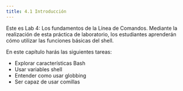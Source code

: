 ```yaml
---
title: 4.1 Introducción
---
```


Este es Lab 4: Los fundamentos de la Línea de Comandos. Mediante la realización de esta práctica de laboratorio, los estudiantes aprenderán cómo utilizar las funciones básicas del shell.

En este capítulo harás las siguientes tareas:

* Explorar características Bash
* Usar variables shell
* Entender como usar globbing
* Ser capaz de usar comillas
